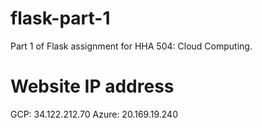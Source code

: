 # flask-part-1
 Part 1 of Flask assignment for HHA 504: Cloud Computing.

# Website IP address
 GCP: 34.122.212.70
 Azure: 20.169.19.240